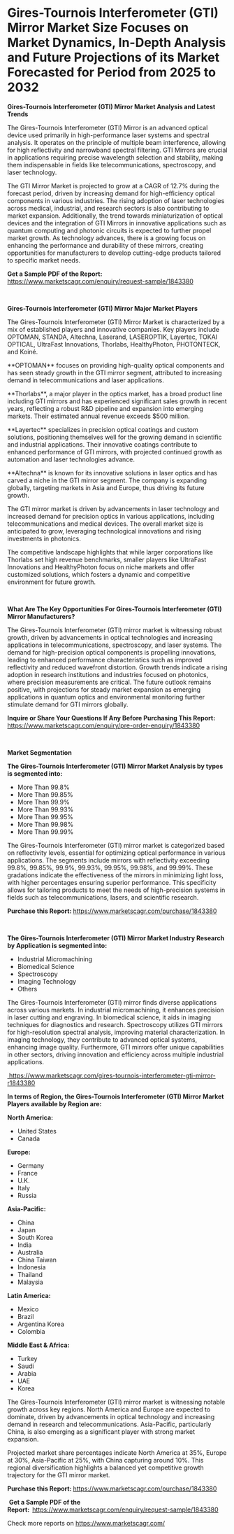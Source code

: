 <p><h1>Gires-Tournois Interferometer (GTI) Mirror Market Size Focuses on Market Dynamics, In-Depth Analysis and Future Projections of its Market Forecasted for Period from 2025 to 2032</h1></p><p><strong>Gires-Tournois Interferometer (GTI) Mirror Market Analysis and Latest Trends</strong></p>
<p><p>The Gires-Tournois Interferometer (GTI) Mirror is an advanced optical device used primarily in high-performance laser systems and spectral analysis. It operates on the principle of multiple beam interference, allowing for high reflectivity and narrowband spectral filtering. GTI Mirrors are crucial in applications requiring precise wavelength selection and stability, making them indispensable in fields like telecommunications, spectroscopy, and laser technology.</p><p>The GTI Mirror Market is projected to grow at a CAGR of 12.7% during the forecast period, driven by increasing demand for high-efficiency optical components in various industries. The rising adoption of laser technologies across medical, industrial, and research sectors is also contributing to market expansion. Additionally, the trend towards miniaturization of optical devices and the integration of GTI Mirrors in innovative applications such as quantum computing and photonic circuits is expected to further propel market growth. As technology advances, there is a growing focus on enhancing the performance and durability of these mirrors, creating opportunities for manufacturers to develop cutting-edge products tailored to specific market needs.</p></p>
<p><strong>Get a Sample PDF of the Report:&nbsp;</strong> <a href="https://www.marketscagr.com/enquiry/request-sample/1843380?utm_campaign=3533&utm_medium=2&utm_source=Github&utm_content=ia&utm_term=06042025&utm_id=gires-tournois-interferometer-gti-mirror">https://www.marketscagr.com/enquiry/request-sample/1843380</a></p>
<p>&nbsp;</p>
<p><strong>Gires-Tournois Interferometer (GTI) Mirror Major Market Players</strong></p>
<p><p>The Gires-Tournois Interferometer (GTI) Mirror Market is characterized by a mix of established players and innovative companies. Key players include OPTOMAN, STANDA, Altechna, Laserand, LASEROPTIK, Layertec, TOKAI OPTICAL, UltraFast Innovations, Thorlabs, HealthyPhoton, PHOTONTECK, and Koiné. </p><p>**OPTOMAN** focuses on providing high-quality optical components and has seen steady growth in the GTI mirror segment, attributed to increasing demand in telecommunications and laser applications. </p><p>**Thorlabs**, a major player in the optics market, has a broad product line including GTI mirrors and has experienced significant sales growth in recent years, reflecting a robust R&D pipeline and expansion into emerging markets. Their estimated annual revenue exceeds $500 million.</p><p>**Layertec** specializes in precision optical coatings and custom solutions, positioning themselves well for the growing demand in scientific and industrial applications. Their innovative coatings contribute to enhanced performance of GTI mirrors, with projected continued growth as automation and laser technologies advance.</p><p>**Altechna** is known for its innovative solutions in laser optics and has carved a niche in the GTI mirror segment. The company is expanding globally, targeting markets in Asia and Europe, thus driving its future growth.</p><p>The GTI mirror market is driven by advancements in laser technology and increased demand for precision optics in various applications, including telecommunications and medical devices. The overall market size is anticipated to grow, leveraging technological innovations and rising investments in photonics.</p><p>The competitive landscape highlights that while larger corporations like Thorlabs set high revenue benchmarks, smaller players like UltraFast Innovations and HealthyPhoton focus on niche markets and offer customized solutions, which fosters a dynamic and competitive environment for future growth.</p></p>
<p>&nbsp;</p>
<p><strong>What Are The Key Opportunities For Gires-Tournois Interferometer (GTI) Mirror Manufacturers?</strong></p>
<p><p>The Gires-Tournois Interferometer (GTI) mirror market is witnessing robust growth, driven by advancements in optical technologies and increasing applications in telecommunications, spectroscopy, and laser systems. The demand for high-precision optical components is propelling innovations, leading to enhanced performance characteristics such as improved reflectivity and reduced wavefront distortion. Growth trends indicate a rising adoption in research institutions and industries focused on photonics, where precision measurements are critical. The future outlook remains positive, with projections for steady market expansion as emerging applications in quantum optics and environmental monitoring further stimulate demand for GTI mirrors globally.</p></p>
<p><strong>Inquire or Share Your Questions If Any Before Purchasing This Report:</strong> <a href="https://www.marketscagr.com/enquiry/pre-order-enquiry/1843380?utm_campaign=3533&utm_medium=2&utm_source=Github&utm_content=ia&utm_term=06042025&utm_id=gires-tournois-interferometer-gti-mirror">https://www.marketscagr.com/enquiry/pre-order-enquiry/1843380</a></p>
<p>&nbsp;</p>
<p><strong>Market Segmentation</strong></p>
<p><strong>The Gires-Tournois Interferometer (GTI) Mirror Market Analysis by types is segmented into:</strong></p>
<p><ul><li>More Than 99.8%</li><li>More Than 99.85%</li><li>More Than 99.9%</li><li>More Than 99.93%</li><li>More Than 99.95%</li><li>More Than 99.98%</li><li>More Than 99.99%</li></ul></p>
<p><p>The Gires-Tournois Interferometer (GTI) mirror market is categorized based on reflectivity levels, essential for optimizing optical performance in various applications. The segments include mirrors with reflectivity exceeding 99.8%, 99.85%, 99.9%, 99.93%, 99.95%, 99.98%, and 99.99%. These gradations indicate the effectiveness of the mirrors in minimizing light loss, with higher percentages ensuring superior performance. This specificity allows for tailoring products to meet the needs of high-precision systems in fields such as telecommunications, lasers, and scientific research.</p></p>
<p><strong>Purchase this Report:&nbsp;</strong><a href="https://www.marketscagr.com/purchase/1843380?utm_campaign=3533&utm_medium=2&utm_source=Github&utm_content=ia&utm_term=06042025&utm_id=gires-tournois-interferometer-gti-mirror">https://www.marketscagr.com/purchase/1843380</a></p>
<p>&nbsp;</p>
<p><strong>The Gires-Tournois Interferometer (GTI) Mirror Market Industry Research by Application is segmented into:</strong></p>
<p><ul><li>Industrial Micromachining</li><li>Biomedical Science</li><li>Spectroscopy</li><li>Imaging Technology</li><li>Others</li></ul></p>
<p><p>The Gires-Tournois Interferometer (GTI) mirror finds diverse applications across various markets. In industrial micromachining, it enhances precision in laser cutting and engraving. In biomedical science, it aids in imaging techniques for diagnostics and research. Spectroscopy utilizes GTI mirrors for high-resolution spectral analysis, improving material characterization. In imaging technology, they contribute to advanced optical systems, enhancing image quality. Furthermore, GTI mirrors offer unique capabilities in other sectors, driving innovation and efficiency across multiple industrial applications.</p></p>
<p><a href="https://www.marketscagr.com/gires-tournois-interferometer-gti-mirror-r1843380?utm_campaign=3533&utm_medium=2&utm_source=Github&utm_content=ia&utm_term=06042025&utm_id=gires-tournois-interferometer-gti-mirror">&nbsp;https://www.marketscagr.com/gires-tournois-interferometer-gti-mirror-r1843380</a></p>
<p><strong>In terms of Region, the Gires-Tournois Interferometer (GTI) Mirror Market Players available by Region are:</strong></p>
<p>
    <p> <strong> North America: </strong>
        <ul>
            <li>United States</li>
            <li>Canada</li>
        </ul>
        </p> 
    <p> <strong> Europe: </strong>
        <ul>
            <li>Germany</li>
            <li>France</li>
            <li>U.K.</li>
            <li>Italy</li>
            <li>Russia</li>
        </ul>
        </p> 
    <p> <strong> Asia-Pacific: </strong>
        <ul>
            <li>China</li>
            <li>Japan</li>
            <li>South Korea</li>
            <li>India</li>
            <li>Australia</li>
            <li>China Taiwan</li>
            <li>Indonesia</li>
            <li>Thailand</li>
            <li>Malaysia</li>
        </ul>
        </p> 
    <p> <strong> Latin America: </strong>
        <ul>
            <li>Mexico</li>
            <li>Brazil</li>
            <li>Argentina Korea</li>
            <li>Colombia</li>
        </ul>
        </p> 
    <p> <strong> Middle East & Africa: </strong>
        <ul>
            <li>Turkey</li>
            <li>Saudi</li>
            <li>Arabia</li>
            <li>UAE</li>
            <li>Korea</li>
        </ul>
    </p>
    </p>
<p><p>The Gires-Tournois Interferometer (GTI) mirror market is witnessing notable growth across key regions. North America and Europe are expected to dominate, driven by advancements in optical technology and increasing demand in research and telecommunications. Asia-Pacific, particularly China, is also emerging as a significant player with strong market expansion.</p><p>Projected market share percentages indicate North America at 35%, Europe at 30%, Asia-Pacific at 25%, with China capturing around 10%. This regional diversification highlights a balanced yet competitive growth trajectory for the GTI mirror market.</p></p>
<p><strong>Purchase this Report: </strong><a href="https://www.marketscagr.com/purchase/1843380?utm_campaign=3533&utm_medium=2&utm_source=Github&utm_content=ia&utm_term=06042025&utm_id=gires-tournois-interferometer-gti-mirror">https://www.marketscagr.com/purchase/1843380</a></p>
<p>&nbsp;<strong>Get a Sample PDF of the Report:&nbsp;&nbsp;</strong><a href="https://www.marketscagr.com/enquiry/request-sample/1843380?utm_campaign=3533&utm_medium=2&utm_source=Github&utm_content=ia&utm_term=06042025&utm_id=gires-tournois-interferometer-gti-mirror">https://www.marketscagr.com/enquiry/request-sample/1843380</a></p>
<p><strong></strong></p>
<p>Check more reports on <a href="https://www.marketscagr.com/?utm_campaign=3533&utm_medium=2&utm_source=Github&utm_content=ia&utm_term=06042025&utm_id=gires-tournois-interferometer-gti-mirror">https://www.marketscagr.com/</a></p>